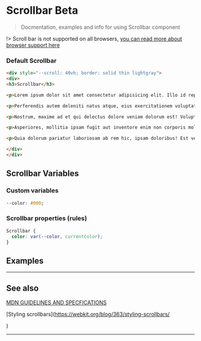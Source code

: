 # Scrollbar <span role="note" style="--note: var(--beta)">Beta</span>

> Docmentation, examples and info for using Scrollbar component

!>  Scroll bar is not supported on all browsers, [you can read more about browser support here](https://developer.mozilla.org/en-US/docs/Web/CSS/::-webkit-scrollbar#browser_compatibility ':target="_blank"')
### Default Scrollbar

```html preview
<div style="--scroll: 40vh; border: solid thin lightgray">
<div>
<h3>Scrollbar</h3>

<p>Lorem ipsum dolor sit amet consectetur adipisicing elit. Illo id repellendus nemo perspiciatis dignissimos neque velit qui necessitatibus! Ad voluptas porro consequatur quam ipsam blanditiis voluptatibus at obcaecati enim laborum.</p>

<p>Perferendis autem deleniti natus atque, eius exercitationem voluptatum quas? Impedit doloribus omnis quaerat placeat error iste labore autem quibusdam in itaque, officia architecto odio consequuntur aperiam consectetur neque repellat quod.</p>

<p>Nostrum, maxime ad et qui delectus dolore veniam dolorum est! Voluptates numquam doloremque repellat ratione! Quas, dolorum mollitia, doloribus, veritatis vitae consequuntur facilis ratione commodi nobis tempore cumque voluptatum distinctio.</p>

<p>Asperiores, mollitia ipsam fugit aut inventore enim non corporis molestias. Repellat, praesentium earum? Aperiam eum neque totam commodi expedita, facilis amet beatae ea molestiae iste vel eos esse eligendi et!</p>

<p>Quia dolorum pariatur laboriosam ab rem hic, ipsam doloribus! Est veniam fugiat illo ratione vitae ut maxime reiciendis cum accusantium modi. Obcaecati, ab rem culpa quis ad eos doloremque labore?</p>

</div>
</div>
```

## Scrollbar Variables

### Custom variables

```css
--color: #000;
```

### Scrollbar properties (rules)

```css
Scrollbar {
  color: var(--color, currentColor);
}
```

## Examples

----
## See also

[MDN GUIDELINES AND SPECFICATIONS](https://developer.mozilla.org/en-US/docs/Web/CSS/::-webkit-scrollbar ':_target="_blank"')

[Styling scrollbars](https://webkit.org/blog/363/styling-scrollbars/












































)

----
